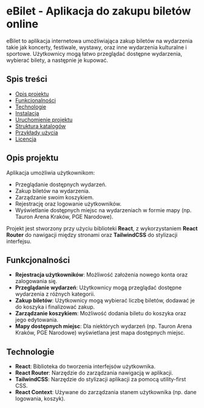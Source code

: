 # eBilet - Aplikacja do zakupu biletów online

eBilet to aplikacja internetowa umożliwiająca zakup biletów na wydarzenia takie jak koncerty, festiwale, wystawy, oraz inne wydarzenia kulturalne i sportowe. Użytkownicy mogą łatwo przeglądać dostępne wydarzenia, wybierać bilety, a następnie je kupować.

## Spis treści
- [Opis projektu](#opis-projektu)
- [Funkcjonalności](#funkcjonalności)
- [Technologie](#technologie)
- [Instalacja](#instalacja)
- [Uruchomienie projektu](#uruchomienie-projektu)
- [Struktura katalogów](#struktura-katalogów)
- [Przykłady użycia](#przykłady-użycia)
- [Licencja](#licencja)

## Opis projektu

Aplikacja umożliwia użytkownikom:
- Przeglądanie dostępnych wydarzeń.
- Zakup biletów na wydarzenia.
- Zarządzanie swoim koszykiem.
- Rejestrację oraz logowanie użytkowników.
- Wyświetlanie dostępnych miejsc na wydarzeniach w formie mapy (np. Tauron Arena Kraków, PGE Narodowe).

Projekt jest stworzony przy użyciu biblioteki **React**, z wykorzystaniem **React Router** do nawigacji między stronami oraz **TailwindCSS** do stylizacji interfejsu.

## Funkcjonalności

- **Rejestracja użytkowników**: Możliwość założenia nowego konta oraz zalogowania się.
- **Przeglądanie wydarzeń**: Użytkownicy mogą przeglądać dostępne wydarzenia z różnych kategorii.
- **Zakup biletów**: Użytkownicy mogą wybierać liczbę biletów, dodawać je do koszyka i finalizować zakup.
- **Zarządzanie koszykiem**: Możliwość dodania biletu do koszyka oraz jego edytowania.
- **Mapy dostępnych miejsc**: Dla niektórych wydarzeń (np. Tauron Arena Kraków, PGE Narodowe) wyświetlana jest mapa dostępnych miejsc.
  
## Technologie

- **React**: Biblioteka do tworzenia interfejsów użytkownika.
- **React Router**: Narzędzie do zarządzania nawigacją w aplikacji.
- **TailwindCSS**: Narzędzie do stylizacji aplikacji za pomocą utility-first CSS.
- **React Context**: Używane do zarządzania stanem użytkownika (np. dane logowania, koszyk).
  

